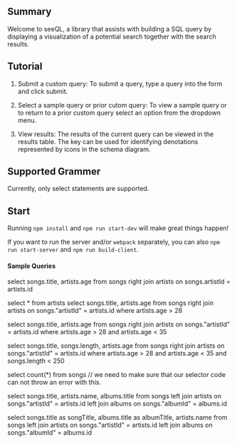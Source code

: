 ## Summary

Welcome to seeQL, a library that assists with building a SQL query by displaying a visualization of a potential search together with the search results.

## Tutorial

1.  Submit a custom query: To submit a query, type a query into the form and click submit.

2.  Select a sample query or prior cutom query: To view a sample query or to return to a prior custom query select an option from the dropdown menu.

3.  View results: The results of the current query can be viewed in the results table. The key can be used for identifying denotations represented by icons in the schema diagram.

## Supported Grammer

Currently, only select statements are supported.

## Start

Running `npm install` and `npm run start-dev` will make great things happen!

If you want to run the server and/or `webpack` separately, you can also
`npm run start-server` and `npm run build-client`.

#### Sample Queries

select songs.title, artists.age from songs right join artists on songs.artistId = artists.id

select \* from artists
select songs.title, artists.age from songs right join artists on songs."artistId" = artists.id where artists.age > 28

select songs.title, artists.age from songs right join artists on songs."artistId" = artists.id where artists.age > 28 and artists.age < 35

select songs.title, songs.length, artists.age from songs right join artists on songs."artistId" = artists.id where artists.age > 28 and artists.age < 35 and songs.length < 250

select count(\*) from songs // we need to make sure that our selector code can not throw an error with this.

select songs.title, artists.name, albums.title
from songs left join artists on songs."artistId" = artists.id left join albums on songs."albumId" = albums.id

select songs.title as songTitle, albums.title as albumTitle, artists.name from songs left join artists on songs."artistId" = artists.id left join albums on songs."albumId" = albums.id

